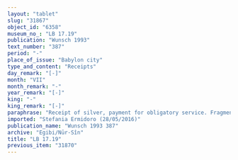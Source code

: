 ```yaml
---
layout: "tablet"
slug: "31867"
object_id: "6358"
museum_no_: "LB 17.19"
publication: "Wunsch 1993"
text_number: "387"
period: "-"
place_of_issue: "Babylon city"
type_and_content: "Receipts"
day_remark: "[-]"
month: "VII"
month_remark: "-"
year_remark: "[-]"
king: "-"
king_remark: "[-]"
paraphrase: "Receipt of silver, payment for obligatory service. Fragmentary.<br /> The beginning of this tablet is broken off. <strong>A</strong> (whose name is lost), <em>acting as proxy &nbsp;</em>([<em>ina na</em><em>&scaron;parti</em>]) for <strong>C </strong>receives silver (the amount is broken) from <strong>fB</strong>, for the <em>urā&scaron;u-</em>service of her husband <strong>D</strong>. This does not include (<em>elat</em>) the silver that the creditor has already received from <strong>E</strong> nor the hired men (<em>agru</em>) who perform their task (<em>dullu epē&scaron;u</em>). Names of 2 witnesses and the scribe.<br /> &nbsp;<br /> <strong>A </strong>= ... (name broken); <strong>C </strong>= Nūrea/Bēl-iqī&scaron;a//&Scaron;ang&ucirc;-Nanāya; f<strong>B </strong>= Ina-Esagila-ram&acirc;t, wife of <strong>D</strong>; <strong>D </strong>= Iddin-Marduk/Iqī&scaron;āya//Nūr-S&icirc;n; <strong>E </strong>= Iddināya ( = Itti-Marduk-balāṭu/Nab&ucirc;-ahhē-iddin//Egibi)"
imported: "Stefania Ermidoro (28/05/2016)"
publication_name: "Wunsch 1993 387"
archive: "Egibi/Nūr-Sîn"
title: "LB 17.19"
previous_item: "31870"
---
```

